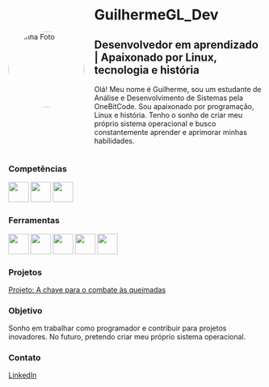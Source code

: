 <div style="display: flex; align-items: center;">
  <!-- Imagem de Perfil -->
  <img src="URL_DA_SUA_FOTO" width="150" height="150" style="border-radius: 50%; margin-right: 20px;" alt="Minha Foto" />

  <!-- Texto de Introdução -->
  <div>
    <h1>GuilhermeGL_Dev</h1>
    <h2>Desenvolvedor em aprendizado | Apaixonado por Linux, tecnologia e história</h2>
    <p>Olá! Meu nome é Guilherme, sou um estudante de Análise e Desenvolvimento de Sistemas pela OneBitCode. Sou apaixonado por programação, Linux e história. Tenho o sonho de criar meu próprio sistema operacional e busco constantemente aprender e aprimorar minhas habilidades.</p>
  </div>
</div>

<h3>Competências</h3>
<p>
  <img src="https://cdn.jsdelivr.net/gh/devicons/devicon@latest/icons/html5/html5-original-wordmark.svg" width="40" />
  <img src="https://cdn.jsdelivr.net/gh/devicons/devicon@latest/icons/css3/css3-original-wordmark.svg" width="40" />
  <img src="https://cdn.jsdelivr.net/gh/devicons/devicon@latest/icons/javascript/javascript-original.svg" width="40" />
</p>

<h3>Ferramentas</h3>
<p>
  <img src="https://cdn.jsdelivr.net/gh/devicons/devicon@latest/icons/vscode/vscode-original.svg" width="40" />
  <img src="https://cdn.jsdelivr.net/gh/devicons/devicon@latest/icons/git/git-original.svg" width="40" />
  <img src="https://cdn.jsdelivr.net/gh/devicons/devicon@latest/icons/github/github-original.svg" width="40" />
  <img src="https://cdn.jsdelivr.net/gh/devicons/devicon@latest/icons/linux/linux-original.svg" width="40" />
  <img src="https://cdn.jsdelivr.net/gh/devicons/devicon@latest/icons/ubuntu/ubuntu-original.svg" width="40" />
</p>

<h3>Projetos</h3>
<p><a href="https://guilhermegomeslima.github.io/Projeto-a-chave-para-o-combate-s-queimadas/">Projeto: A chave para o combate às queimadas</a></p>

<h3>Objetivo</h3>
<p>Sonho em trabalhar como programador e contribuir para projetos inovadores. No futuro, pretendo criar meu próprio sistema operacional.</p>

<h3>Contato</h3>
<p><a href="https://www.linkedin.com/in/guilhermegomes-dev/">LinkedIn</a></p>
